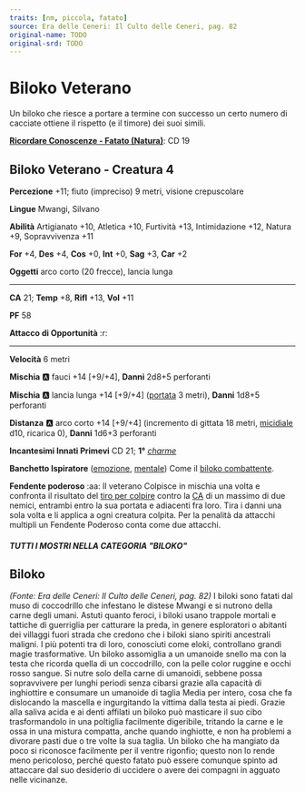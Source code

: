```yaml
---
traits: [nm, piccola, fatato]
source: Era delle Ceneri: Il Culto delle Ceneri, pag. 82
original-name: TODO
original-srd: TODO
---
```


# Biloko Veterano

Un biloko che riesce a portare a termine con successo un certo numero di cacciate ottiene il rispetto (e il timore) dei suoi simili.

**[Ricordare Conoscenze - Fatato (Natura)](/azioni/ricordare-conoscenze)**: CD 19

## Biloko Veterano - Creatura 4

**Percezione** +11; fiuto (impreciso) 9 metri, visione crepuscolare

**Lingue** Mwangi, Silvano

**Abilità** Artigianato +10, Atletica +10, Furtività +13, Intimidazione +12, Natura +9, Sopravvivenza +11

**For** +4, **Des** +4, **Cos** +0, **Int** +0, **Sag** +3, **Car** +2

**Oggetti** arco corto (20 frecce), lancia lunga

***

**CA** 21; **Temp** +8, **Rifl** +13, **Vol** +11

**PF** 58

**Attacco di Opportunità** :r:

***

**Velocità** 6 metri

**Mischia** :a: fauci +14 \[+9/+4], **Danni** 2d8+5 perforanti

**Mischia** :a: lancia lunga +14 \[+9/+4] ([portata](/tratti/portata) 3 metri), **Danni** 1d8+5 perforanti

**Distanza** :a: arco corto +14 \[+9/+4] (incremento di gittata 18 metri, [micidiale](/tratti/micidiale) d10, ricarica 0), **Danni** 1d6+3 perforanti

**Incantesimi Innati Primevi** CD 21; **1°** *[charme](/incantesimi/charme)*

**Banchetto Ispiratore** ([emozione](/tratti/emozione), [mentale](/tratti/mentale)) Come il [biloko combattente](/creature/biloko-combattente).

**Fendente poderoso** :aa: Il veterano Colpisce in mischia una volta e confronta il risultato del [tiro per colpire](/creature/agente-sul-campo-dei-cercatori) contro la [CA](/creature/mago-della-tempesta-solare) di un massimo di due nemici, entrambi entro la sua portata e adiacenti fra loro. Tira i danni una sola volta e li applica a ogni creatura colpita. Per la penalità da attacchi multipli un Fendente Poderoso conta come due attacchi.

##### TUTTI I MOSTRI NELLA CATEGORIA "BILOKO"

## **Biloko**

*(Fonte: Era delle Ceneri: Il Culto delle Ceneri, pag. 82)* I biloki sono fatati dal muso di coccodrillo che infestano le distese Mwangi e si nutrono della carne degli umani. Astuti quanto feroci, i biloki usano trappole mortali e tattiche di guerriglia per catturare la preda, in genere esploratori o abitanti dei villaggi fuori strada che credono che i biloki siano spiriti ancestrali maligni. I più potenti tra di loro, conosciuti come eloki, controllano grandi magie trasformative. Un biloko assomiglia a un umanoide snello ma con la testa che ricorda quella di un coccodrillo, con la pelle color ruggine e occhi rosso sangue. Si nutre solo della carne di umanoidi, sebbene possa sopravvivere per lunghi periodi senza cibarsi grazie alla capacità di inghiottire e consumare un umanoide di taglia Media per intero, cosa che fa dislocando la mascella e ingurgitando la vittima dalla testa ai piedi. Grazie alla saliva acida e ai denti affilati un biloko può masticare il suo cibo trasformandolo in una poltiglia facilmente digeribile, tritando la carne e le ossa in una mistura compatta, anche quando inghiotte, e non ha problemi a divorare pasti due o tre volte la sua taglia. Un biloko che ha mangiato da poco si riconosce facilmente per il ventre rigonfio; questo non lo rende meno pericoloso, perché questo fatato può essere comunque spinto ad attaccare dal suo desiderio di uccidere o avere dei compagni in agguato nelle vicinanze.
